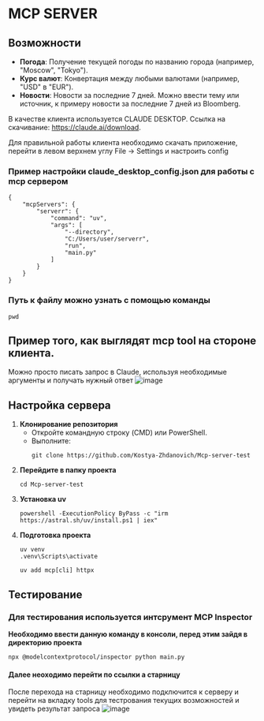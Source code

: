# MCP SERVER

## Возможности
- **Погода**: Получение текущей погоды по названию города (например, "Moscow", "Tokyo").
- **Курс валют**: Конвертация между любыми валютами (например, "USD" в "EUR").
- **Новости**: Новости за последние 7 дней. Можно ввести тему или источник, к примеру новости за последние 7 дней из Bloomberg.

В качестве клиента используется CLAUDE DESKTOP. Ссылка на скачивание: https://claude.ai/download. 

Для правильной работы клиента необходимо скачать приложение, перейти в левом верхнем углу File -> Settings и настроить config

### Пример настройки claude_desktop_config.json для работы c mcp сервером
```
{
    "mcpServers": {
        "serverr": {
            "command": "uv",
            "args": [
                "--directory",
                "C:/Users/user/serverr", 
                "run",
                "main.py"
            ]
        }
    }
}
```
### Путь к файлу можно узнать с помощью команды
```
pwd
```
## Пример того, как выглядят mcp tool на стороне клиента. 
Можно просто писать запрос в Claude, используя необходимые аргументы и получать нужный ответ
![image](https://github.com/user-attachments/assets/889bcb3e-182a-4946-874b-eec2cab59177)


## Настройка сервера

1. **Клонирование репозитория**
   - Откройте командную строку (CMD) или PowerShell.
   - Выполните:
     ```
     git clone https://github.com/Kostya-Zhdanovich/Mcp-server-test
     ```
2. **Перейдите в папку проекта**
     ```
     cd Mcp-server-test
     ```
3. **Установка uv**
   ```
   powershell -ExecutionPolicy ByPass -c "irm https://astral.sh/uv/install.ps1 | iex"
   ```
4. **Подготовка проекта**
   ```
   uv venv
   .venv\Scripts\activate
   
   uv add mcp[cli] httpx
   ```
 ## Тестирование 
 
### Для тестирования используется интсрумент MCP Inspector

**Необходимо ввести данную команду в консоли, перед этим зайдя в директорию проекта**
```
npx @modelcontextprotocol/inspector python main.py
```
#### Далее неоходимо перейти по ссылки а старницу 
После перехода на старницу необходимо подключится к серверу и перейти на вкладку tools для тестрования текущих возможностей и увидеть результат запроса
![image](https://github.com/user-attachments/assets/2b6b6b42-41b4-409b-9af2-b8b47376ebc7)



